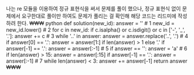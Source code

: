 나는 re 모듈을 이용하여 정규 표현식을 써서 문제를 풀이 했으나, 정규 표현식 없이 문제에서 요구한대로 풀이만 하여도 문제가 풀리는 걸 확인해 해당 코드는 리드미에 작성 하려 한다.
₩₩₩ python
def solution(new_id):
    answer = ''
    # 1
    new_id = new_id.lower()
    # 2
    for c in new_id:
        if c.isalpha() or c.isdigit() or c in ['-', '_', '.']:
            answer += c
    # 3
    while '..' in answer:
        answer = answer.replace('..', '.')
    # 4
    if answer[0] == '.':
        answer = answer[1:] if len(answer) > 1 else '.'
    if answer[-1] == '.':
        answer = answer[:-1]
    # 5
    if answer == '':
        answer = 'a'
    # 6
    if len(answer) > 15:
        answer = answer[:15]
        if answer[-1] == '.':
            answer = answer[:-1]
    # 7
    while len(answer) < 3:
        answer += answer[-1]
    return answer
₩₩₩
